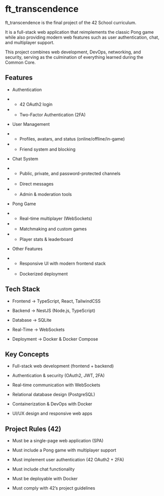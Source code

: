# ft_transcendence

ft_transcendence is the final project of the 42 School curriculum.

It is a full-stack web application that reimplements the classic Pong game while also providing modern web features such as user authentication, chat, and multiplayer support.

This project combines web development, DevOps, networking, and security, serving as the culmination of everything learned during the Common Core.

## Features

- Authentication

- - 42 OAuth2 login

- - Two-Factor Authentication (2FA)

- User Management

- - Profiles, avatars, and status (online/offline/in-game)

- - Friend system and blocking

- Chat System

- - Public, private, and password-protected channels

- - Direct messages

- - Admin & moderation tools

- Pong Game

- - Real-time multiplayer (WebSockets)

- - Matchmaking and custom games

- - Player stats & leaderboard

- Other Features

- - Responsive UI with modern frontend stack

- - Dockerized deployment
 
## Tech Stack

- Frontend → TypeScript, React, TailwindCSS

- Backend → NestJS (Node.js, TypeScript)

- Database → SQLite

- Real-Time → WebSockets

- Deployment → Docker & Docker Compose

## Key Concepts

- Full-stack web development (frontend + backend)

- Authentication & security (OAuth2, JWT, 2FA)

- Real-time communication with WebSockets

- Relational database design (PostgreSQL)

- Containerization & DevOps with Docker

- UI/UX design and responsive web apps

## Project Rules (42)

- Must be a single-page web application (SPA)

- Must include a Pong game with multiplayer support

- Must implement user authentication (42 OAuth2 + 2FA)

- Must include chat functionality

- Must be deployable with Docker

- Must comply with 42’s project guidelines
